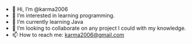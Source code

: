 - 👋 Hi, I’m @karma2006
- 👀 I’m interested in learning programming.
- 🌱 I’m currently learning Java
- 💞️ I’m looking to collaborate on any project I could with my knowledge.
- 📫 How to reach me: karma2006@gmail.com

<!---
karma2006/karma2006 is a ✨ special ✨ repository because its `README.md` (this file) appears on your GitHub profile.
You can click the Preview link to take a look at your changes.
--->
